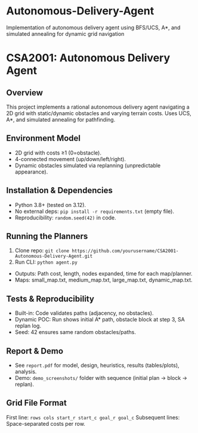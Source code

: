 # Autonomous-Delivery-Agent
Implementation of autonomous delivery agent using BFS/UCS, A*, and simulated annealing for dynamic grid navigation
# CSA2001: Autonomous Delivery Agent

## Overview
This project implements a rational autonomous delivery agent navigating a 2D grid with static/dynamic obstacles and varying terrain costs. Uses UCS, A*, and simulated annealing for pathfinding.

## Environment Model
- 2D grid with costs ≥1 (0=obstacle).
- 4-connected movement (up/down/left/right).
- Dynamic obstacles simulated via replanning (unpredictable appearance).

## Installation & Dependencies
- Python 3.8+ (tested on 3.12).
- No external deps: `pip install -r requirements.txt` (empty file).
- Reproducibility: `random.seed(42)` in code.

## Running the Planners
1. Clone repo: `git clone https://github.com/yourusername/CSA2001-Autonomous-Delivery-Agent.git`
2. Run CLI: `python agent.py`
- Outputs: Path cost, length, nodes expanded, time for each map/planner.
- Maps: small_map.txt, medium_map.txt, large_map.txt, dynamic_map.txt.

## Tests & Reproducibility
- Built-in: Code validates paths (adjacency, no obstacles).
- Dynamic POC: Run shows initial A* path, obstacle block at step 3, SA replan log.
- Seed: 42 ensures same random obstacles/paths.

## Report & Demo
- See `report.pdf` for model, design, heuristics, results (tables/plots), analysis.
- Demo: `demo_screenshots/` folder with sequence (initial plan → block → replan).

## Grid File Format
First line: `rows cols start_r start_c goal_r goal_c`
Subsequent lines: Space-separated costs per row.

